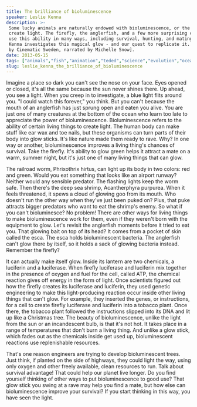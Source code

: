 ```yaml
---
title: The brilliance of bioluminescence
speaker: Leslie Kenna
description: >-
 Some lucky animals are naturally endowed with bioluminescence, or the ability to
 create light. The firefly, the anglerfish, and a few more surprising creatures
 use this ability in many ways, including survival, hunting, and mating. Leslie
 Kenna investigates this magical glow - and our quest to replicate it. [Directed
 by Cinematic Sweden, narrated by Michelle Snow].
date: 2013-05-15
tags: ["animals","fish","animation","teded","science","evolution","oceans","biology","invention","innovation","technology"]
slug: leslie_kenna_the_brilliance_of_bioluminescence
---
```


Imagine a place so dark you can't see the nose on your face. Eyes opened or closed, it's
all the same because the sun never shines there. Up ahead, you see a light. When you creep
in to investigate, a blue light flits around you. "I could watch this forever," you think.
But you can't because the mouth of an anglerfish has just sprung open and eaten you alive.
You are just one of many creatures at the bottom of the ocean who learn too late to
appreciate the power of bioluminescence. Bioluminescence refers to the ability of certain
living things to create light. The human body can make stuff like ear wax and toe nails,
but these organisms can turn parts of their body into glow sticks. It's like nature made
them ready to rave. Why? In one way or another, bioluminescence improves a living thing's
chances of survival. Take the firefly. It's ability to glow green helps it attract a mate
on a warm, summer night, but it's just one of many living things that can
glow.

The railroad worm, Phrixothrix hirtus, can light up its body in two colors: red and green.
Would you eat something that looks like an airport runway? Neither would any sensible
predator. The flashing lights keep the worm safe. Then there's the deep sea shrimp,
Acantherphyra purpurea. When it feels threatened, it spews a cloud of glowing goo from its
mouth. Who doesn't run the other way when they've just been puked on? Plus, that puke
attracts bigger predators who want to eat the shrimp's enemy. So what if you can't
bioluminesce? No problem! There are other ways for living things to make bioluminescence
work for them, even if they weren't born with the equipment to glow. Let's revisit the
anglerfish moments before it tried to eat you. That glowing bait on top of its head? It
comes from a pocket of skin called the esca. The esca holds bioluminescent bacteria. The
anglerfish can't glow there by itself, so it holds a sack of glowing bacteria instead.
Remember the firefly?

It can actually make itself glow. Inside its lantern are two chemicals, a luciferin and a
luciferase. When firefly luciferase and luciferin mix together in the presence of oxygen
and fuel for the cell, called ATP, the chemical reaction gives off energy in the form of
light. Once scientists figured out how the firefly creates its luciferase and luciferin,
they used genetic engineering to make this light-producing reaction occur inside other
living things that can't glow. For example, they inserted the genes, or instructions, for
a cell to create firefly luciferase and luciferin into a tobacco plant. Once there, the
tobacco plant followed the instructions slipped into its DNA and lit up like a Christmas
tree. The beauty of bioluminescence, unlike the light from the sun or an incandescent
bulb, is that it's not hot. It takes place in a range of temperatures that don't burn a
living thing. And unlike a glow stick, which fades out as the chemicals inside get used
up, bioluminescent reactions use replenishable resources.

That's one reason engineers are trying to develop bioluminescent trees. Just think, if
planted on the side of highways, they could light the way, using only oxygen and other
freely available, clean resources to run. Talk about survival advantage! That could help
our planet live longer. Do you find yourself thinking of other ways to put bioluminescence
to good use? That glow stick you swing at a rave may help you find a mate, but how else
can bioluminescence improve your survival? If you start thinking in this way, you have
seen the light.

<!--
ad_duration=0
event="TED-Ed"
external_start_time=0
intro_duration=0
is_subtitle_required="False"
is_talk_featured="False"
language="en"
language_swap="False"
native_language="en"
number_of_related_talks=6
number_of_speakers=1
number_of_subtitled_videos=0
number_of_tags=11
number_of_talk_download_languages=23
number_of_talk_more_resources=0
number_of_talk_recommendations=0
number_of_talks_take_actions=0
post_ad_duration=0
published_timestamp="2019-04-01 19:08:57"
recording_date="2013-05-15"
speaker_is_published=0
speaker_name="Leslie Kenna"
talk_name="The brilliance of bioluminescence"
talks_tags=["animals","fish","animation","teded","science","evolution","oceans","biology","invention","innovation","technology"]
url_photo_talk="https://s3.amazonaws.com/talkstar-photos/uploads/f500c7e2-23ca-480f-9186-291e80e96596/166_bioluminescence_1.jpg"
url_webpage="https://www.ted.com/talks/leslie_kenna_the_brilliance_of_bioluminescence"
video_type_name="TED-Ed Original"
-->